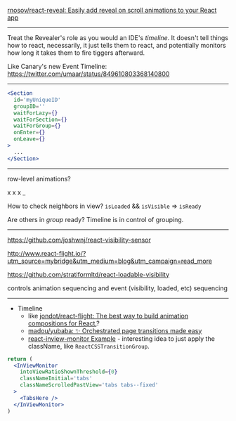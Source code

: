 [rnosov/react\-reveal: Easily add reveal on scroll animations to your React app](https://github.com/rnosov/react-reveal)

---

Treat the Revealer's role as you would an IDE's _timeline_. It doesn't tell things how to react, necessarily, it just tells them to react, and potentially monitors how long it takes them to fire tiggers afterward.

Like Canary's new Event Timeline: https://twitter.com/umaar/status/849610803368140800

---

```jsx
<Section
  id='myUniqueID'
  groupID=''
  waitForLazy={}
  waitForSection={}
  waitForGroup={}
  onEnter={}
  onLeave={}
>
  ...
</Section>
```

---

row-level animations?

x x x _

How to check neighbors in view? `isLoaded` && `isVisible` => `isReady`

Are others in *group* ready? Timeline is in control of grouping.

---

https://github.com/joshwnj/react-visibility-sensor

http://www.react-flight.io/?utm_source=mybridge&utm_medium=blog&utm_campaign=read_more

https://github.com/stratiformltd/react-loadable-visibility

controls animation sequencing and event (visibility, loaded, etc) sequencing

---

- Timeline
  - like [jondot/react-flight: The best way to build animation compositions for React.](https://github.com/jondot/react-flight)?
  - [madou/yubaba: ✨ Orchestrated page transitions made easy](https://github.com/madou/yubaba)
  - [react\-inview\-monitor Example](https://snipsco.github.io/react-inview-monitor/) - interesting idea to just apply the className, like `ReactCSSTransitionGroup`.
```jsx
return (
  <InViewMonitor
    intoViewRatioShownThreshold={0}
    classNameInitial='tabs'
    classNameScrolledPastView='tabs tabs--fixed'
  >
    <TabsHere />
  </InViewMonitor>
)
```